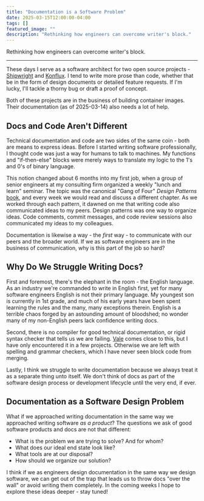 ```yaml
---
title: "Documentation is a Software Problem"
date: 2025-03-15T12:00:00-04:00
tags: []
featured_image: ""
description: "Rethinking how engineers can overcome writer's block."
---
```


Rethinking how engineers can overcome writer's block.

----
<!--more-->

These days I serve as a software architect for two open source projects -
[Shipwright](https://shipwright.io) and [Konflux](https://konflux-ci.dev). I tend to write more
prose than code, whether that be in the form of design documents or detailed feature requests.
If I'm lucky, I'll tackle a thorny bug or draft a proof of concept.

Both of these projects are in the business of building container images. Their documentation (as of
2025-03-14) also needs a lot of help.

## Docs and Code Aren't Different

Technical documentation and code are two sides of the same coin - both are means to express ideas.
Before I started writing software professionally, I thought code was just a way for humans to talk
to machines. My functions and "if-then-else" blocks were merely ways to translate my logic to the
1's and 0's of binary language.

This notion changed about 6 months into my first job, when a group of senior engineers at my
consulting firm organized a weekly "lunch and learn" seminar. The topic was the canonical "Gang of
Four" _Design Patterns_ [book](https://www.amazon.com/Design-Patterns-Object-Oriented-Addison-Wesley-Professional-ebook/dp/B000SEIBB8),
and every week we would read and discuss a different chapter. As we worked through each pattern, it
dawned on me that writing code also communicated ideas to my peers. Design patterns was one way to
organize ideas. Code comments, commit messages, and code review sessions also communicated my ideas
to my colleagues.

Documentation is likewise a way - the _first_ way - to communicate with our peers and the broader
world. If we as software engineers are in the business of communication, why is this part of the
job so hard?

## Why Do We Struggle Writing Docs?

First and foremost, there's the elephant in the room - the English language. As an industry we're
commanded to write in English first, yet for many software engineers English is not their primary
language. My youngest son is currently in 1st grade, and much of his early years have been spent
learning the rules and the many, many exceptions therein. English is a terrible chaos forged by an
astounding amount of bloodshed; no wonder many of my non-English peers lack confidence writing
docs.

Second, there is no compiler for good technical documentation, or rigid syntax checker that tells
us we are failing. [Vale](https://vale.sh/) comes close to this, but I have only encountered it in
a few projects. Otherwise we are left with spelling and grammar checkers, which I have never seen
block code from merging.

Lastly, I think we struggle to write documentation because we always treat it as a separate thing
unto itself. We don't think of docs as part of the software design process or development lifecycle
until the very end, if ever.

## Documentation as a Software Design Problem

What if we approached writing documentation in the same way we approached writing software
_as a product_? The questions we ask of good software products and docs are not that different:

- What is the problem we are trying to solve? And for whom?
- What does our ideal end state look like?
- What tools are at our disposal?
- How should we organize our solution?

I think if we as engineers design documentation in the same way we design software, we can get
out of the trap that leads us to throw docs "over the wall" or avoid writing them completely. In
the coming weeks I hope to explore these ideas deeper - stay tuned!
